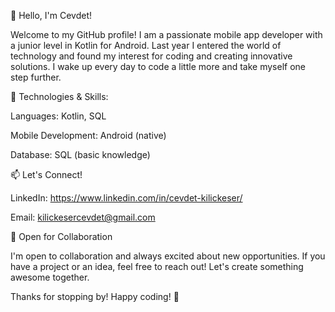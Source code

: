 
👋 Hello, I'm Cevdet!

Welcome to my GitHub profile! I am a passionate mobile app developer with a junior level in Kotlin for Android. Last year I entered the world of technology and found my interest for coding and creating innovative solutions. I wake up every day to code a little more and take myself one step further. 



🔧 Technologies & Skills:

Languages: Kotlin, SQL

Mobile Development: Android (native)

Database: SQL (basic knowledge)



📫 Let's Connect!

LinkedIn: https://www.linkedin.com/in/cevdet-kilickeser/

Email: kilickesercevdet@gmail.com



🤝 Open for Collaboration

I'm open to collaboration and always excited about new opportunities. If you have a project or an idea, feel free to reach out! Let's create something awesome together.

Thanks for stopping by! Happy coding! 🚀
